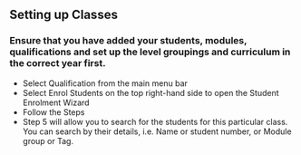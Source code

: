 ## **Setting up Classes**

### Ensure that you have added your students, modules, qualifications and set up the level groupings and curriculum in the correct year first.

-	Select Qualification from the main menu bar
-	Select Enrol Students on the top right-hand side to open the Student Enrolment Wizard
-	Follow the Steps
-	Step 5 will allow you to search for the students for this particular class. You can search by their details, i.e. Name or student number, or Module group or Tag. 

